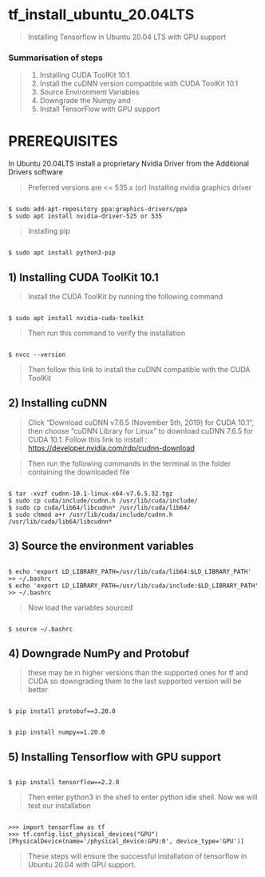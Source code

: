 # tf_install_ubuntu_20.04LTS
> Installing Tensorflow in Ubuntu 20.04 LTS with GPU support
### Summarisation of steps
> 1) Installing CUDA ToolKit 10.1
> 2) Install the cuDNN version compatible with CUDA ToolKit 10.1
> 3) Source Environment Variables
> 4) Downgrade the Numpy and
> 5) Install TensorFlow with GPU support

# PREREQUISITES
In Ubuntu 20.04LTS install a proprietary Nvidia Driver from the Additional Drivers software
> Preferred versions are <= 535.x (or)
Installing nvidia graphics driver
<pre lang = "bash"><code>
$ sudo add-apt-repository ppa:graphics-drivers/ppa
$ sudo apt install nvidia-driver-525 or 535
</code></pre>
>Installing pip
<pre lang = "bash"><code>
$ sudo apt install python3-pip
</code></pre>
## 1) Installing CUDA ToolKit 10.1

> Install the CUDA ToolKit by running the following command

<pre lang = "bash"><code>
$ sudo apt install nvidia-cuda-toolkit
</code></pre>

> Then run this command to verify the installation

<pre lang = "bash"><code>
$ nvcc --version
</code></pre>
> Then follow this link to install the cuDNN compatible with the CUDA ToolKit

## 2) Installing cuDNN
>Click “Download cuDNN v7.6.5 (November 5th, 2019) for CUDA 10.1”, then choose “cuDNN Library for Linux” to download cuDNN 7.6.5 for CUDA 10.1. 
>Follow this link to install : https://developer.nvidia.com/rdp/cudnn-download

> Then run the following commands in the terminal in the folder containing the downloaded file

<pre lang = "bash"><code>
$ tar -xvzf cudnn-10.1-linux-x64-v7.6.5.32.tgz
$ sudo cp cuda/include/cudnn.h /usr/lib/cuda/include/
$ sudo cp cuda/lib64/libcudnn* /usr/lib/cuda/lib64/
$ sudo chmod a+r /usr/lib/cuda/include/cudnn.h /usr/lib/cuda/lib64/libcudnn*
</code></pre>

## 3) Source the environment variables
<pre lang = "bash"><code>
$ echo 'export LD_LIBRARY_PATH=/usr/lib/cuda/lib64:$LD_LIBRARY_PATH' >> ~/.bashrc
$ echo 'export LD_LIBRARY_PATH=/usr/lib/cuda/include:$LD_LIBRARY_PATH' >> ~/.bashrc
</code></pre>

> Now load the variables sourced
<pre lang = "bash"><code>
$ source ~/.bashrc
</code></pre>

## 4) Downgrade NumPy and Protobuf
> these may be in higher versions than the supported ones for tf and CUDA so downgrading them to the last supported version will be better
<pre lang = "bash"><code>
$ pip install protobuf==3.20.0
</code></pre>
<pre lang = "bash"><code>
$ pip install numpy==1.20.0
</code></pre>

## 5) Installing Tensorflow with GPU support
<pre lang = "bash"><code>
$ pip install tensorflow==2.2.0
</code></pre>
> Then enter python3 in the shell to enter python idle shell.
> Now we will test our installation
<pre lang = "bash"><code>
>>> import tensorflow as tf
>>> tf.config.list_physical_devices("GPU")
[PhysicalDevice(name='/physical_device:GPU:0', device_type='GPU')]
</code></pre>

> These steps will ensure the successful installation of tensorflow in Ubuntu 20.04 with GPU support.
